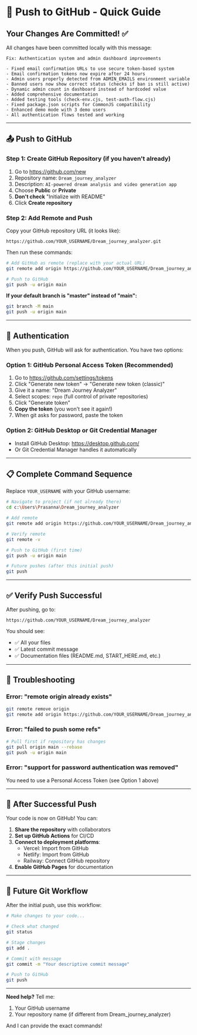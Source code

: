 # 🚀 Push to GitHub - Quick Guide

## Your Changes Are Committed! ✅

All changes have been committed locally with this message:
```
Fix: Authentication system and admin dashboard improvements

- Fixed email confirmation URLs to use secure token-based system
- Email confirmation tokens now expire after 24 hours
- Admin users properly detected from ADMIN_EMAILS environment variable
- Banned users now show correct status (checks if ban is still active)
- Dynamic admin count in dashboard instead of hardcoded value
- Added comprehensive documentation
- Added testing tools (check-env.cjs, test-auth-flow.cjs)
- Fixed package.json scripts for CommonJS compatibility
- Enhanced demo mode with 3 demo users
- All authentication flows tested and working
```

---

## 📤 Push to GitHub

### Step 1: Create GitHub Repository (if you haven't already)

1. Go to https://github.com/new
2. Repository name: `Dream_journey_analyzer`
3. Description: `AI-powered dream analysis and video generation app`
4. Choose **Public** or **Private**
5. **Don't check** "Initialize with README"
6. Click **Create repository**

### Step 2: Add Remote and Push

Copy your GitHub repository URL (it looks like):
```
https://github.com/YOUR_USERNAME/Dream_journey_analyzer.git
```

Then run these commands:

```bash
# Add GitHub as remote (replace with your actual URL)
git remote add origin https://github.com/YOUR_USERNAME/Dream_journey_analyzer.git

# Push to GitHub
git push -u origin main
```

**If your default branch is "master" instead of "main":**
```bash
git branch -M main
git push -u origin main
```

---

## 🔐 Authentication

When you push, GitHub will ask for authentication. You have two options:

### Option 1: GitHub Personal Access Token (Recommended)

1. Go to https://github.com/settings/tokens
2. Click "Generate new token" → "Generate new token (classic)"
3. Give it a name: "Dream Journey Analyzer"
4. Select scopes: `repo` (full control of private repositories)
5. Click "Generate token"
6. **Copy the token** (you won't see it again!)
7. When git asks for password, paste the token

### Option 2: GitHub Desktop or Git Credential Manager

- Install GitHub Desktop: https://desktop.github.com/
- Or Git Credential Manager handles it automatically

---

## 📋 Complete Command Sequence

Replace `YOUR_USERNAME` with your GitHub username:

```bash
# Navigate to project (if not already there)
cd c:\Users\Prasanna\Dream_journey_analyzer

# Add remote
git remote add origin https://github.com/YOUR_USERNAME/Dream_journey_analyzer.git

# Verify remote
git remote -v

# Push to GitHub (first time)
git push -u origin main

# Future pushes (after this initial push)
git push
```

---

## ✅ Verify Push Successful

After pushing, go to:
```
https://github.com/YOUR_USERNAME/Dream_journey_analyzer
```

You should see:
- ✅ All your files
- ✅ Latest commit message
- ✅ Documentation files (README.md, START_HERE.md, etc.)

---

## 🐛 Troubleshooting

### Error: "remote origin already exists"
```bash
git remote remove origin
git remote add origin https://github.com/YOUR_USERNAME/Dream_journey_analyzer.git
```

### Error: "failed to push some refs"
```bash
# Pull first if repository has changes
git pull origin main --rebase
git push -u origin main
```

### Error: "support for password authentication was removed"
You need to use a Personal Access Token (see Option 1 above)

---

## 🎉 After Successful Push

Your code is now on GitHub! You can:

1. **Share the repository** with collaborators
2. **Set up GitHub Actions** for CI/CD
3. **Connect to deployment platforms**:
   - Vercel: Import from GitHub
   - Netlify: Import from GitHub
   - Railway: Connect GitHub repository
4. **Enable GitHub Pages** for documentation

---

## 📝 Future Git Workflow

After the initial push, use this workflow:

```bash
# Make changes to your code...

# Check what changed
git status

# Stage changes
git add .

# Commit with message
git commit -m "Your descriptive commit message"

# Push to GitHub
git push
```

---

**Need help?** Tell me:
1. Your GitHub username
2. Your repository name (if different from Dream_journey_analyzer)

And I can provide the exact commands!
